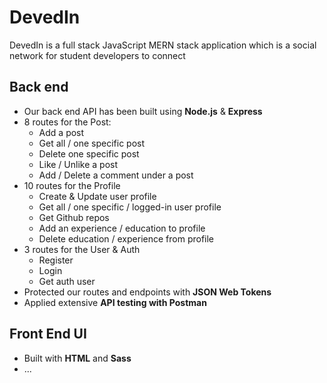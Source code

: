 # DevedIn

DevedIn is a full stack JavaScript MERN stack application which is a social network for student developers to connect

## Back end

-   Our back end API has been built using **Node.js** & **Express**
-   8 routes for the Post:
    -   Add a post
    -   Get all / one specific post
    -   Delete one specific post
    -   Like / Unlike a post
    -   Add / Delete a comment under a post
-   10 routes for the Profile
    -   Create & Update user profile
    -   Get all / one specific / logged-in user profile
    -   Get Github repos
    -   Add an experience / education to profile
    -   Delete education / experience from profile
-   3 routes for the User & Auth
    -   Register
    -   Login
    -   Get auth user
-   Protected our routes and endpoints with **JSON Web Tokens**
-   Applied extensive **API testing with Postman**

## Front End UI

-   Built with **HTML** and **Sass**
-   ...
